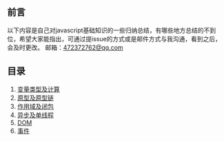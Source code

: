 ## 前言
以下内容是自己对javascript基础知识的一些归纳总结，有哪些地方总结的不到位，希望大家能指出，可通过提issue的方式或是邮件方式与我沟通，看到之后，会及时更改。
邮箱：472372762@qq.com

## 目录

1. [变量类型及计算](https://github.com/TeemoPeng/front-end-basic/blob/master/src/variable.md)
2. [原型及原型链](https://github.com/TeemoPeng/front-end-basic/blob/master/src/prototype.md)
3. [作用域及闭包](https://github.com/TeemoPeng/front-end-basic/blob/master/src/scope.md)
4. [异步及单线程](https://github.com/TeemoPeng/front-end-basic/blob/master/src/async.md)
5. [DOM](https://github.com/TeemoPeng/front-end-basic/blob/master/src/dom.md)
6. [事件](https://github.com/TeemoPeng/front-end-basic/blob/master/src/event.md)